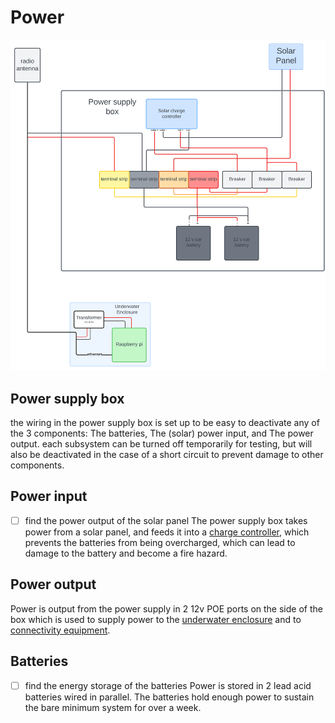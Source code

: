 # Power
![electrical diagram](./Media/electrical-diagram.svg)
## Power supply box
the wiring in the power supply box is set up to be easy to deactivate any of the 3 components: The batteries, The (solar) power input, and The power output. each subsystem can be turned off temporarily for testing, but will also be deactivated in the case of a short circuit to prevent damage to other components.

## Power input
- [ ] find the power output of the solar panel
The power supply box takes power from a solar panel, and feeds it into a [charge controller](https://www.amazon.com/EEEKit-Charger-Controller-Intelligent-Regulator/dp/B07QZXMWLM/ref=sr_1_12?crid=3O0SO82HOLDOX&keywords=hqst%2Bcharge%2Bcontroller%2B20A&qid=1654116486&sprefix=h%2Caps%2C108&sr=8-12&th=1), which prevents the batteries from being overcharged, which can lead to damage to the battery and become a fire hazard.

## Power output
Power is output from the power supply in 2 12v POE ports on the side of the box which is used to supply power to the [underwater enclosure](enclosure.md) and to [connectivity equipment](connectivity.md). 

## Batteries
- [ ] find the energy storage of the batteries
Power is stored in 2 lead acid batteries wired in parallel. The batteries hold enough power to sustain the bare minimum system for over a week.
